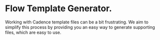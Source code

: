 # Flow Template Generator.
Working with Cadence template files can be a bit frustrating.
We aim to simplify this process by providing you an easy way to generate supporting files, which are easy to use. 

